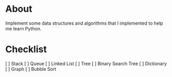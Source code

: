 # About
Implement some data structures and algorithms that I implemented to help me
learn Python.

# Checklist
[ ] Stack
[ ] Queue
[ ] Linked List
[ ] Tree
[ ] Binary Search Tree
[ ] Dictionary
[ ] Graph
[ ] Bubble Sort

